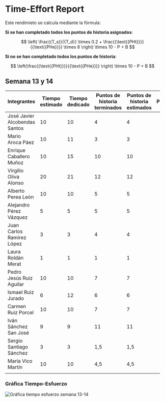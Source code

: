 # Time-Effort Report

Este rendimieto se calcula mediante la fórmula:

**Si se han completado todos los puntos de historia asignados**:

$$
\left( \frac{{T_s}}{{T_d}} \times 0.2 + \frac{{\text{{PHt}}}}{{\text{{PHe}}}} \times 8 \right) \times 10 - P + B
$$

**Si no se han completado todos los puntos de historia**:

$$
\left(\frac{{\text{{PHt}}}}{{\text{{PHe}}}} \right) \times 10 - P + B
$$

## Semana 13 y 14

| Integrantes                   | Tiempo estimado | Tiempo dedicado | Puntos de historia terminados | Puntos de historia estimados | Penalización | Bonificación | TOTAL |
| ----------------------------- | --------------- | --------------- | ----------------------------- | ---------------------------- | ------------ | ------------ | ----- |
| José Javier Alcobendas Santos | 10              | 10              | 4                             | 4                            |              |              | 10    |
| Mario Aroca Páez              | 10              | 11              | 3                             | 3                            |              |              | 9,82  |
| Enrique Caballero Muñoz       | 10              | 15              | 10                            | 10                           |              |              | 9,33  |
| Virgilio Oliva Alonso         | 20              | 21              | 12                            | 12                           |              |              | 9,9   |
| Alberto Perea León            | 10              | 10              | 5                             | 5                            |              |              | 10    |
| Alejandro Pérez Vázquez       | 5               | 5               | 5                             | 5                            |              |              | 10    |
| Juan Carlos Ramírez López     | 3               | 3               | 4                             | 4                            |              |              | 10    |
| Laura Roldán Merat            | 1               | 1               | 1                             | 1                            |              |              | 10    |
| Pedro Jesús Ruiz Aguilar      | 10              | 10              | 7                             | 7                            |              |              | 10    |
| Ismael Ruiz Jurado            | 6               | 12              | 6                             | 6                            |              |              | 9     |
| Carmen Ruiz Porcel            | 10              | 10              | 7                             | 7                            |              |              | 10    |
| Iván Sánchez San José         | 9               | 9               | 11                            | 11                           |              |              | 10    |
| Sergio Santiago Sánchez       | 3               | 3               | 1,5                           | 1,5                          |              |              | 10    |
| María Vico Martín             | 10              | 10              | 4,5                           | 4,5                          |              |              | 10    |
|                               |                 |                 |                               |

### Gráfica Tiempo-Esfuerzo

![Gráfica tiempo esfuerzo semana 13-14](/img/es-ti-11.png)
